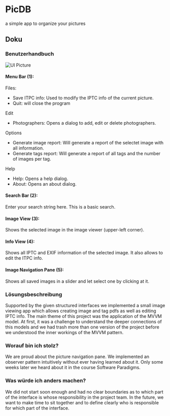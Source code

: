 # PicDB
a simple app to organize your pictures
## Doku

### Benutzerhandbuch
![UI Picture](https://picload.org/image/riwpodpa/picexplain.png)
#### Menu Bar (1):
Files:
  * Save ITPC info: Used to modify the IPTC info of the current picture.
  * Quit: will close the program

Edit
  * Photographers: Opens a dialog to add, edit or delete photographers.

Options
  * Generate image report: Will generate a report of the selectet image with all information.
  * Generate tags report: Will generate a report of all tags and the number of images per tag.

Help
  * Help: Opens a help dialog.
  * About: Opens an about dialog.

#### Search Bar (2):
Enter your search string here. This is a basic search.

#### Image View (3):
Shows the selected image in the image viewer (upper-left corner).

#### Info View (4):
Shows all IPTC and EXIF information of the selected image. It also allows to edit the ITPC info.

#### Image Navigation Pane (5):
Shows all saved images in a slider and let select one by clicking at it.
  
### Lösungsbeschreibung
Supported by the given structured interfaces we implemented a small image viewing app which allows creating image and tag pdfs as well as editing IPTC info.
The main theme of this project was the application of the MVVM model. At first, it was a challenge to understand the deeper connections of this models and we had trash more than one version of the project before we understood the inner workings of the MVVM pattern.

### Worauf bin ich stolz?
We are proud about the picture navigation pane. We implemented an observer pattern intuitively without ever having learned about it. Only some weeks later we heard about it in the course Software Paradigms.

### Was würde ich anders machen?
We did not start soon enough and had no clear boundaries as to which part of the interface is whose responsibility in the project team. In the future, we want to make time to sit together and to define clearly who is responsible for which part of the interface.


